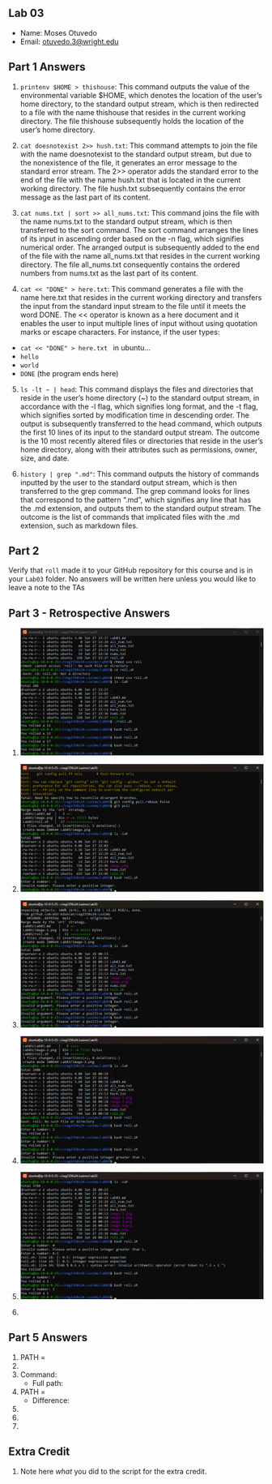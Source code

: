 ## Lab 03

- Name: Moses Otuvedo
- Email: otuvedo.3@wright.edu

## Part 1 Answers

1. `printenv $HOME > thishouse`: This command outputs the value of the environmental variable $HOME, which denotes the location of the user’s home directory, to the standard output stream, which is then redirected to a file with the name thishouse that resides in the current working directory. The file thishouse subsequently holds the location of the user’s home directory.

2. `cat doesnotexist 2>> hush.txt`: This command attempts to join the file with the name doesnotexist to the standard output stream, but due to the nonexistence of the file, it generates an error message to the standard error stream. The 2>> operator adds the standard error to the end of the file with the name hush.txt that is located in the current working directory. The file hush.txt subsequently contains the error message as the last part of its content.

3. `cat nums.txt | sort >> all_nums.txt`: This command joins the file with the name nums.txt to the standard output stream, which is then transferred to the sort command. The sort command arranges the lines of its input in ascending order based on the -n flag, which signifies numerical order. The arranged output is subsequently added to the end of the file with the name all_nums.txt that resides in the current working directory. The file all_nums.txt consequently contains the ordered numbers from nums.txt as the last part of its content.

4. `cat << "DONE" > here.txt`: This command generates a file with the name here.txt that resides in the current working directory and transfers the input from the standard input stream to the file until it meets the word DONE. The << operator is known as a here document and it enables the user to input multiple lines of input without using quotation marks or escape characters. For instance, if the user types:

 - `cat << "DONE" > here.txt ` in ubuntu...
 - `hello`
 - `world`
 - `DONE` (the program ends here)


5. `ls -lt ~ | head`: This command displays the files and directories that reside in the user’s home directory (~) to the standard output stream, in accordance with the -l flag, which signifies long format, and the -t flag, which signifies sorted by modification time in descending order. The output is subsequently transferred to the head command, which outputs the first 10 lines of its input to the standard output stream. The outcome is the 10 most recently altered files or directories that reside in the user’s home directory, along with their attributes such as permissions, owner, size, and date.

6. `history | grep ".md"`: This command outputs the history of commands inputted by the user to the standard output stream, which is then transferred to the grep command. The grep command looks for lines that correspond to the pattern “.md”, which signifies any line that has the .md extension, and outputs them to the standard output stream. The outcome is the list of commands that implicated files with the .md extension, such as markdown files.

## Part 2

Verify that `roll` made it to your GitHub repository for this course and is in your `Lab03` folder.  No answers will be written here unless you would like to leave a note to the TAs

## Part 3 - Retrospective Answers

1. ![Step 1 completed](image.png)

2. ![Step 2 completed](image-1.png)

3. ![Step 3 completed](image-2.png)

4. ![Step 4 completed](image-3.png)

5. ![Step 5 completed](image-5.png)

6. 


## Part 5 Answers

1. PATH =
2.
3. Command:
   - Full path:
4. PATH =
   - Difference:
5.
6.
7.

## Extra Credit

1. Note here *what* you did to the script for the extra credit.